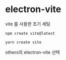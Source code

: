 # electron-vite

vite 를 사용한 초기 세팅

```
npm create vite@latest

yarn create vite
```

others의 electron-vite 선택
